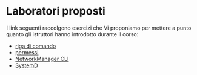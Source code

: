 # Laboratori proposti

I link seguenti raccolgono esercizi che Vi proponiamo per mettere a punto quanto gli istruttori hanno introdotto durante il corso:

- [riga di comando](cmd.md)
- [permessi](permissions.md)
- [NetworkManager CLI](nmcli.md)
- [SystemD](systemd.md)
